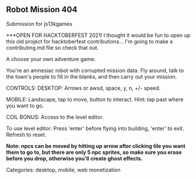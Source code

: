 ## Robot Mission 404
Submission for js13kgames


***OPEN FOR HACKTOBERFEST 2021! I thought it would be fun to open up this old project for hacktoberfest contributions... I'm going to make a contributing.md file so check that out.

A choose your own adventure game.

You're an amnesiac robot with corrupted mission data. Fly around, talk to the town's people to fill in the blanks, and then carry out your mission.

CONTROLS:
DESKTOP: Arrows or awsd, space, y, n, +/- speed.

MOBILE: Landscape, tap to move, button to interact. Hint: tap past where you want to go.

COIL BONUS: Access to the level editor.

To use level editor: Press 'enter' before flying into building, 'enter' to exit. Refresh to reset.

**Note: npcs can be moved by hitting up arrow after clicking tile you want them to go to, but there are only 5 npc sprites, so make sure you erase before you drop, otherwise you'll create ghost effects.**

Categories: desktop, mobile, web monetization
